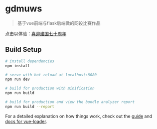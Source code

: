 # gdmuws

> 基于vue前端与flask后端做的网设比赛作品

点击以体验：[喜迎建国七十周年](https://juniancc.top/#/)

## Build Setup

``` bash
# install dependencies
npm install

# serve with hot reload at localhost:8080
npm run dev

# build for production with minification
npm run build

# build for production and view the bundle analyzer report
npm run build --report
```

For a detailed explanation on how things work, check out the [guide](http://vuejs-templates.github.io/webpack/) and [docs for vue-loader](http://vuejs.github.io/vue-loader).
